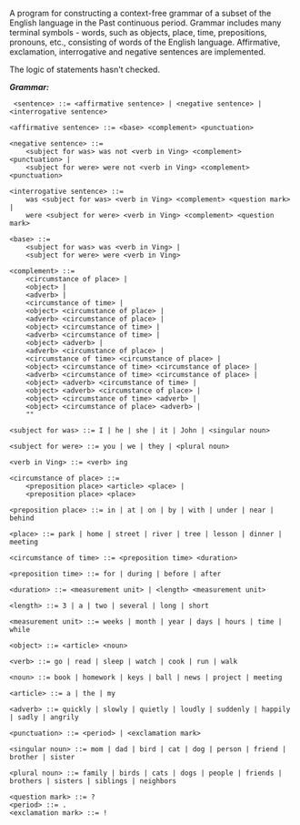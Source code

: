 A program for constructing a context-free grammar of a subset of the English language in the Past continuous period. Grammar includes many terminal symbols - words, such as objects, place, time, prepositions, pronouns, etc., consisting
of words of the English language. Affirmative, exclamation, interrogative and negative sentences are implemented. 

The logic of statements hasn't checked.

***Grammar:***

  
     <sentence> ::= <affirmative sentence> | <negative sentence> | <interrogative sentence>
    
    <affirmative sentence> ::= <base> <complement> <punctuation>
    
    <negative sentence> ::= 
        <subject for was> was not <verb in Ving> <complement> <punctuation> |
        <subject for were> were not <verb in Ving> <complement> <punctuation>
    
    <interrogative sentence> ::= 
        was <subject for was> <verb in Ving> <complement> <question mark> |
        were <subject for were> <verb in Ving> <complement> <question mark>
    
    <base> ::= 
        <subject for was> was <verb in Ving> |
        <subject for were> were <verb in Ving>
    
    <complement> ::= 
        <circumstance of place> |
        <object> |
        <adverb> |
        <circumstance of time> |
        <object> <circumstance of place> |
        <adverb> <circumstance of place> |
        <object> <circumstance of time> |
        <adverb> <circumstance of time> |
        <object> <adverb> |
        <adverb> <circumstance of place> |
        <circumstance of time> <circumstance of place> |
        <object> <circumstance of time> <circumstance of place> |
        <adverb> <circumstance of time> <circumstance of place> |
        <object> <adverb> <circumstance of time> |
        <object> <adverb> <circumstance of place> |
        <object> <circumstance of time> <adverb> |
        <object> <circumstance of place> <adverb> |
        ""
    
    <subject for was> ::= I | he | she | it | John | <singular noun>
    
    <subject for were> ::= you | we | they | <plural noun>
    
    <verb in Ving> ::= <verb> ing
    
    <circumstance of place> ::= 
        <preposition place> <article> <place> |
        <preposition place> <place>
    
    <preposition place> ::= in | at | on | by | with | under | near | behind
    
    <place> ::= park | home | street | river | tree | lesson | dinner | meeting
    
    <circumstance of time> ::= <preposition time> <duration>
    
    <preposition time> ::= for | during | before | after
    
    <duration> ::= <measurement unit> | <length> <measurement unit>
    
    <length> ::= 3 | a | two | several | long | short
    
    <measurement unit> ::= weeks | month | year | days | hours | time | while
    
    <object> ::= <article> <noun>
    
    <verb> ::= go | read | sleep | watch | cook | run | walk
    
    <noun> ::= book | homework | keys | ball | news | project | meeting
    
    <article> ::= a | the | my
    
    <adverb> ::= quickly | slowly | quietly | loudly | suddenly | happily | sadly | angrily
    
    <punctuation> ::= <period> | <exclamation mark>
    
    <singular noun> ::= mom | dad | bird | cat | dog | person | friend | brother | sister
    
    <plural noun> ::= family | birds | cats | dogs | people | friends | brothers | sisters | siblings | neighbors
    
    <question mark> ::= ?
    <period> ::= .
    <exclamation mark> ::= !
